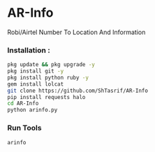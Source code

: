 # AR-Info
Robi/Airtel Number To Location And Information 


### Installation :

```bash
pkg update && pkg upgrade -y
pkg install git -y
pkg install python ruby -y
gem install lolcat
git clone https://github.com/ShTasrif/AR-Info
pip install requests halo
cd AR-Info
python arinfo.py
```
### Run Tools

```bash
arinfo
```
